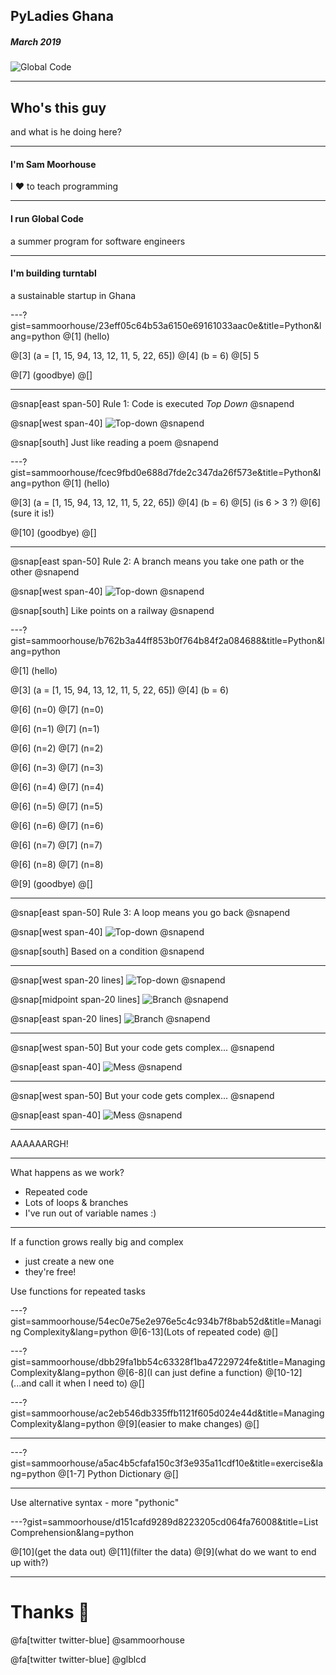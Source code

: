 ## PyLadies Ghana
##### March 2019
![Global Code](GC_Logo_artwork_RGB-LOGO_colour_SMALL.png)

---
## Who's this guy
and what is he doing here?

---

#### I'm Sam Moorhouse 
I ❤️ to teach programming

---

#### I run Global Code
a summer program for software engineers

---

#### I'm building turntabl
a sustainable startup in Ghana

---?gist=sammoorhouse/23eff05c64b53a6150e69161033aac0e&title=Python&lang=python
@[1] (hello)

@[3] (a = [1, 15, 94, 13, 12, 11, 5, 22, 65])
@[4] (b = 6)
@[5] 5

@[7] (goodbye)
@[]

---

@snap[east span-50]
Rule 1: Code is executed *Top Down*
@snapend

@snap[west span-40]
![Top-down](down-arrow.png)
@snapend

@snap[south]
Just like reading a poem
@snapend

---?gist=sammoorhouse/fcec9fbd0e688d7fde2c347da26f573e&title=Python&lang=python
@[1] (hello)

@[3] (a = [1, 15, 94, 13, 12, 11, 5, 22, 65])
@[4] (b = 6)
@[5] (is 6 > 3 ?)
@[6] (sure it is!)

@[10] (goodbye)
@[]

---

@snap[east span-50]
Rule 2: A branch means you take one path or the other
@snapend

@snap[west span-40]
![Top-down](branch.png)
@snapend


@snap[south]
Like points on a railway
@snapend

---?gist=sammoorhouse/b762b3a44ff853b0f764b84f2a084688&title=Python&lang=python

@[1] (hello)

@[3] (a = [1, 15, 94, 13, 12, 11, 5, 22, 65])
@[4] (b = 6)

@[6] (n=0)
@[7] (n=0)

@[6] (n=1)
@[7] (n=1)

@[6] (n=2)
@[7] (n=2)

@[6] (n=3)
@[7] (n=3)

@[6] (n=4)
@[7] (n=4)

@[6] (n=5)
@[7] (n=5)

@[6] (n=6)
@[7] (n=6)

@[6] (n=7)
@[7] (n=7)

@[6] (n=8)
@[7] (n=8)

@[9] (goodbye)
@[]

---

@snap[east span-50]
Rule 3: A loop means you go back
@snapend

@snap[west span-40]
![Top-down](loop.png)
@snapend

@snap[south]
Based on a condition
@snapend

---

@snap[west span-20 lines]
![Top-down](down-arrow.png)
@snapend

@snap[midpoint span-20 lines]
![Branch](branch.png)
@snapend

@snap[east span-20 lines]
![Branch](loop.png)
@snapend

---

@snap[west span-50]
But your code gets complex...
@snapend

@snap[east span-40]
![Mess](mess.png)
@snapend

---

@snap[west span-50]
But your code gets complex...
@snapend

@snap[east span-40]
![Mess](more-mess.png)
@snapend

---

AAAAAARGH!

---

What happens as we work?
* Repeated code
* Lots of loops & branches
* I've run out of variable names :)

---

If a function grows really big and complex

* just create a new one
* they're free!

Use functions for repeated tasks

---?gist=sammoorhouse/54ec0e75e2e976e5c4c934b7f8bab52d&title=Managing Complexity&lang=python
@[6-13](Lots of repeated code)
@[]

---?gist=sammoorhouse/dbb29fa1bb54c63328f1ba47229724fe&title=Managing Complexity&lang=python
@[6-8](I can just define a function)
@[10-12](...and call it when I need to)
@[]

---?gist=sammoorhouse/ac2eb546db335ffb1121f605d024e44d&title=Managing Complexity&lang=python
@[9](easier to make changes)
@[]

---

---?gist=sammoorhouse/a5ac4b5cfafa150c3f3e935a11cdf10e&title=exercise&lang=python
@[1-7] Python Dictionary
@[]

---

Use alternative syntax - more "pythonic"

---?gist=sammoorhouse/d151cafd9289d8223205cd064fa76008&title=List Comprehension&lang=python

@[10](get the data out)
@[11](filter the data)
@[9](what do we want to end up with?)

---

# Thanks 👋

@fa[twitter twitter-blue] @sammoorhouse

@fa[twitter twitter-blue] @glblcd
